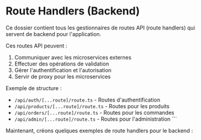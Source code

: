 # Route Handlers (Backend)

Ce dossier contient tous les gestionnaires de routes API (route handlers) qui servent de backend pour l'application.

Ces routes API peuvent :
1. Communiquer avec les microservices externes
2. Effectuer des opérations de validation
3. Gérer l'authentification et l'autorisation
4. Servir de proxy pour les microservices

Exemple de structure :
- `/api/auth/[...route]/route.ts` - Routes d'authentification
- `/api/products/[...route]/route.ts` - Routes pour les produits
- `/api/orders/[...route]/route.ts` - Routes pour les commandes
- `/api/admin/[...route]/route.ts` - Routes pour l'administration
\`\`\`

Maintenant, créons quelques exemples de route handlers pour le backend :

